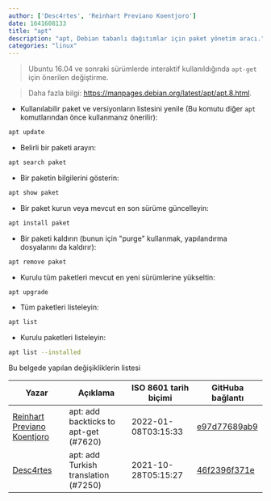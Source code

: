 ```yaml
---
author: ['Desc4rtes', 'Reinhart Previano Koentjoro']
date: 1641608133
title: "apt"
description: "apt, Debian tabanlı dağıtımlar için paket yönetim aracı."
categories: "linux"
---
```

> Ubuntu 16.04 ve sonraki sürümlerde interaktif kullanıldığında `apt-get` için önerilen değiştirme.

> Daha fazla bilgi: <https://manpages.debian.org/latest/apt/apt.8.html>.

- Kullanılabilir paket ve versiyonların listesini yenile (Bu komutu diğer `apt` komutlarından önce kullanmanız önerilir):

```bash
apt update
```

- Belirli bir paketi arayın:

```bash
apt search paket
```

- Bir paketin bilgilerini gösterin:

```bash
apt show paket
```

- Bir paket kurun veya mevcut en son sürüme güncelleyin:

```bash
apt install paket
```

- Bir paketi kaldırın (bunun için "purge" kullanmak, yapılandırma dosyalarını da kaldırır):

```bash
apt remove paket
```

- Kurulu tüm paketleri mevcut en yeni sürümlerine yükseltin:

```bash
apt upgrade
```

- Tüm paketleri listeleyin:

```bash
apt list
```

- Kurulu paketleri listeleyin:

```bash
apt list --installed
```
Bu belgede yapılan değişikliklerin listesi


Yazar | Açıklama | ISO 8601 tarih biçimi | GitHuba bağlantı
------|-----|-----|-----
[Reinhart Previano Koentjoro](mailto:reinhart_previano@yahoo.com) | apt: add backticks to apt-get (#7620) | 2022-01-08T03:15:33 | [e97d77689ab9](https://github.com/tldr-pages/tldr/commit/e97d77689ab99cfb2860768a9a50a0a65a4e03bd)
[Desc4rtes](mailto:cheryyblossom.ai@gmail.com) | apt: add Turkish translation (#7250) | 2021-10-28T05:15:27 | [46f2396f371e](https://github.com/tldr-pages/tldr/commit/46f2396f371eda3bb34944bb51bdbdcb469b5591)

